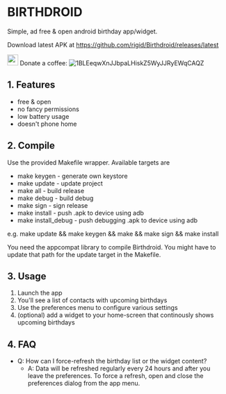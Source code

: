 # BIRTHDROID

Simple, ad free & open android birthday app/widget.

Download latest APK at https://github.com/rigid/Birthdroid/releases/latest


<img src="https://upload.wikimedia.org/wikipedia/commons/5/50/Bitcoin.png" width="25"> Donate a coffee: ![1BLEeqwXnJJbpaLHiskZ5WyJJRyEWqCAQZ](bitcoin:1BLEeqwXnJJbpaLHiskZ5WyJJRyEWqCAQZ)



## 1. Features

* free & open
* no fancy permissions
* low battery usage
* doesn't phone home


## 2. Compile

Use the provided Makefile wrapper. Available targets are

* make keygen        - generate own keystore
* make update        - update project
* make all           - build release
* make debug         - build debug
* make sign          - sign release
* make install       - push .apk to device using adb
* make install_debug - push debugging .apk to device using adb

e.g. make update && make keygen && make && make sign && make install

You need the appcompat library to compile Birthdroid. You might have to update that path for the update target in the Makefile.


## 3. Usage

1. Launch the app 
2. You'll see a list of contacts with upcoming birthdays 
3. Use the preferences menu to configure various settings
4. (optional) add a widget to your home-screen that continously shows upcoming birthdays


## 4. FAQ

* Q: How can I force-refresh the birthday list or the widget content?
  * A: Data will be refreshed regularly every 24 hours and after you leave the preferences. To force a refresh, open and close the preferences dialog from the app menu.
